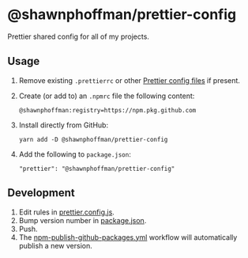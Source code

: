 # @shawnphoffman/prettier-config

Prettier shared config for all of my projects.

## Usage

1. Remove existing `.prettierrc` or other [Prettier config files](https://prettier.io/docs/en/configuration.html) if present.
1. Create (or add to) an `.npmrc` file the following content:
   ```
   @shawnphoffman:registry=https://npm.pkg.github.com
   ```
1. Install directly from GitHub:

   ```
   yarn add -D @shawnphoffman/prettier-config
   ```

1. Add the following to `package.json`:

   ```
   "prettier": "@shawnphoffman/prettier-config"
   ```

## Development

1. Edit rules in [prettier.config.js](prettier.config.js).
1. Bump version number in [package.json](package.json).
1. Push.
1. The [npm-publish-github-packages.yml](.github/workflows/npm-publish-github-packages.yml) workflow will automatically publish a new version.

